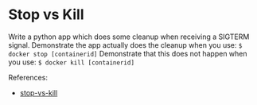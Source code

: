 # Stop vs Kill

Write a python app which does some cleanup when receiving a SIGTERM signal.
Demonstrate the app actually does the cleanup when you use:
    `$ docker stop [containerid]`
Demonstrate that this does not happen when you use:
    `$ docker kill [containerid]`

References:
* [stop-vs-kill](https://www.baeldung.com/ops/docker-stop-vs-kill)
